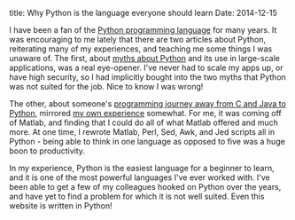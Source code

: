 title: Why Python is the language everyone should learn
Date: 2014-12-15

I have been a fan of the [Python programming language] for many years.  It was encouraging to me lately that there are two articles about Python, reiterating many of my experiences, and teaching me some things I was unaware of.  The first, about [myths about Python] and its use in large-scale applications, was a real eye-opener.  I've never had to scale my apps up, or have high security, so I had implicitly bought into the two myths that Python was not suited for the job.  Nice to know I was wrong!

The other, about someone's [programming journey away from C and Java to Python], mirrored [my own experience] somewhat.  For me, it was coming off of Matlab, and finding that I could do all of what Matlab offered and much more.  At one time, I rewrote Matlab, Perl, Sed, Awk, and Jed scripts all in Python - being able to think in one language as opposed to five was a huge boon to productivity.

In my experience, Python is the easiest language for a beginner to learn, and it is one of the most powerful languages I've ever worked with.  I've been able to get a few of my colleagues hooked on Python over the years, and have yet to find a problem for which it is not well suited.  Even this website is written in Python!



[Python programming language]: http://www.python.org
[myths about Python]: https://www.paypal-engineering.com/2014/12/10/10-myths-of-enterprise-python
[programming journey away from C and Java to Python]: http://allhailtothepenguin.blogspot.com/2014/12/after-years-of-c-and-java-i-chose-python.html
[my own experience]: http://web.bryant.edu/~bblais/bryant/numerical_computing/python_matlab.pdf
